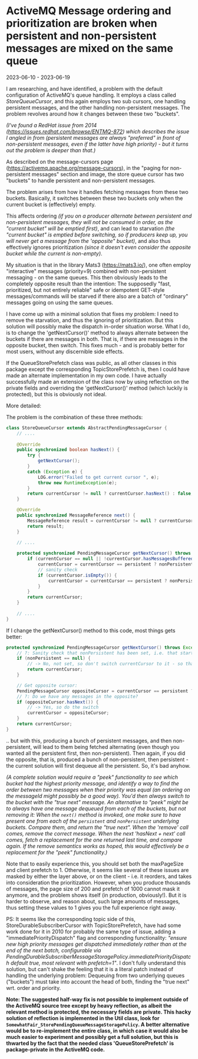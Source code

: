 # ActiveMQ Message ordering and prioritization are broken when persistent and non-persistent messages are mixed on the same queue

2023-06-10 - 2023-06-19

I am researching, and have identified, a problem with the default configuration of ActiveMQ's queue handling. It employs
a class called *StoreQueueCursor*, and this again employs two sub cursors, one handling persistent messages, and the
other handling non-persistent messages. The problem revolves around how it changes between these two "buckets".

_(I've found a RedHat issue from 2014 (https://issues.redhat.com/browse/ENTMQ-872) which describes the issue I angled in
from (persistent messages are always "preferred" in front of non-persistent messages, even if the latter have high
priority) - but it turns out the problem is deeper than that.)_

As described on the message-cursors page (https://activemq.apache.org/message-cursors), in the "paging for
non-persistent messages" section and image, the store queue cursor has two "buckets" to handle persistent and
non-persistent messages.

The problem arises from how it handles fetching messages from these two buckets. Basically, it switches between these
two buckets only when the current bucket is (effectively) empty.

This affects ordering _(if you on a producer alternate between persistent and non-persistent messages, they will not be
consumed in order, as the "current bucket" will be emptied first)_, and can lead to starvation _(the "current bucket" is
emptied before switching, so if producers keep up, you will never get a message from the 'opposite" bucket)_, and also
thus effectively ignores prioritization _(since it doesn't even consider the opposite bucket while the current is
non-empty)_.

My situation is that in the library Mats3 (https://mats3.io/), one often employ "interactive" messages (priority=9)
combined with non-persistent messaging - on the same queues. This then obviously leads to the completely opposite result
than the intention: The supposedly "fast, prioritized, but not entirely reliable" safe or idempotent GET-style
messages/commands will be starved if there also are a batch of "ordinary" messages going on using the same queues.

I have come up with a minimal solution that fixes my problem: I need to remove the starvation, and thus the ignoring of
prioritization. But this solution will possibly make the dispatch in-order situation worse. What I do, is to change
the 'getNextCursor()' method to always alternate between the buckets if there are messages in both. That is, if there
are messages in the opposite bucket, then switch. This fixes much - and is probably better for most users, without any
discernible side effects.

If the QueueStorePrefetch class was public, as all other classes in this package except the corresponding
TopicStorePrefetch is, then I could have made an alternate implementation in my own code. I have actually successfully
made an extension of the class now by using reflection on the private fields and overriding the 'getNextCursor()'
method (which luckily is protected), but this is obviously not ideal.

More detailed:

The problem is the combination of these three methods:

```java
class StoreQueueCursor extends AbstractPendingMessageCursor {
    // ....
    
    @Override
    public synchronized boolean hasNext() {
        try {
            getNextCursor();
        }
        catch (Exception e) {
            LOG.error("Failed to get current cursor ", e);
            throw new RuntimeException(e);
        }
        return currentCursor != null ? currentCursor.hasNext() : false;
    }

    @Override
    public synchronized MessageReference next() {
        MessageReference result = currentCursor != null ? currentCursor.next() : null;
        return result;
    }

    // ....
    
    protected synchronized PendingMessageCursor getNextCursor() throws Exception {
        if (currentCursor == null || !currentCursor.hasMessagesBufferedToDeliver()) {
            currentCursor = currentCursor == persistent ? nonPersistent : persistent;
            // sanity check
            if (currentCursor.isEmpty()) {
                currentCursor = currentCursor == persistent ? nonPersistent : persistent;
            }
        }
        return currentCursor;
    }
    
    // ....
}
```

If I change the getNextCursor() method to this code, most things gets better:

```java
protected synchronized PendingMessageCursor getNextCursor() throws Exception {
    // ?: Sanity check that nonPersistent has been set, i.e. that start() has been invoked.
    if (nonPersistent == null) {
        // -> No, not set, so don't switch currentCursor to it - so that currentCursor never becomes null.
        return currentCursor;
    }

    // Get opposite cursor:
    PendingMessageCursor oppositeCursor = currentCursor == persistent ? nonPersistent : persistent;
    // ?: Do we have any messages in the opposite?
    if (oppositeCursor.hasNext()) {
        // -> Yes, so do the switch
        currentCursor = oppositeCursor;
    }
    return currentCursor;
}
```

.. but with this, producing a bunch of persistent messages, and then non-persistent, will lead to them being fetched
alternating (even though you wanted all the persistent first, then non-persistent). Then again, if you did the opposite,
that is, produced a bunch of non-persistent, then persistent - the current solution will first dequeue all the persistent. So,
it's bad anyhow.

_(A complete solution would require a "peek" functionality to see which bucket had the highest priority message, and
identify a way to find the order between two messages when their priority was equal (an ordering on the messageId might
possibly be a good way). You'd then always switch to the bucket with the "true next" message. An alternative to "peek"
might be to always have one message dequeued from each of the buckets, but not removing it: When the `next()` method is
invoked, one make sure to have present one from each of the `persistent` and `nonPersistent` underlying buckets. Compare
them, and return the "true next". When the 'remove' call comes, remove the correct message. When the next 'hasNext +
next' call comes, fetch a replacement for the one returned last time, and compare again. If the remove semantics works
as hoped, this would effectively be a replacement for the "peek" functionality.)_

Note that to easily experience this, you should set both the maxPageSize and client prefetch to 1. Otherwise, it seems
like several of these issues are masked by either the layer above, or on the client - i.e. it reorders, and takes into
consideration the prioritization. However, when you produce thousands of messages, the page size of 200 and prefetch of
1000 cannot mask it anymore, and the problem shows itself (in production, obviously!). But it is harder to observe, and
reason about, such large amounts of messages, thus setting these values to 1 gives you the full experience right away.

PS: It seems like the corresponding topic side of this, StoreDurableSubscriberCursor with TopicStorePrefetch, have had
some work done for it in 2010 for probably the same type of issue, adding a "immediatePriorityDispatch" flag and
corresponding functionality: _"ensure new high priority messages get dispatched immediately rather than at the end of the
next batch, configurable via PendingDurableSubscriberMessageStoragePolicy.immediatePriorityDispatch default true, most
relevant with prefetch=1"_. I don't fully understand this solution, but can't shake the feeling that it is a literal
patch instead of handling the underlying problem: Dequeuing from two underlying queues ("buckets") must take into
account the head of both, finding the "true next" wrt. order and priority.

**Note: The suggested half-way fix is not possible to implement outside of the ActiveMQ source tree except by heavy
reflection, as albeit the relevant method is protected, the necessary fields are private. This hacky solution of
reflection is implemented in the Util class, look for `SomewhatFair_StorePendingQueueMessageStoragePolicy`. A better
alternative would be to re-implement the entire class, in which case it would also be much easier to experiment and
possibly get a full solution, but this is thwarted by the fact that the needed class 'QueueStorePrefetch' is
package-private in the ActiveMQ code.**
